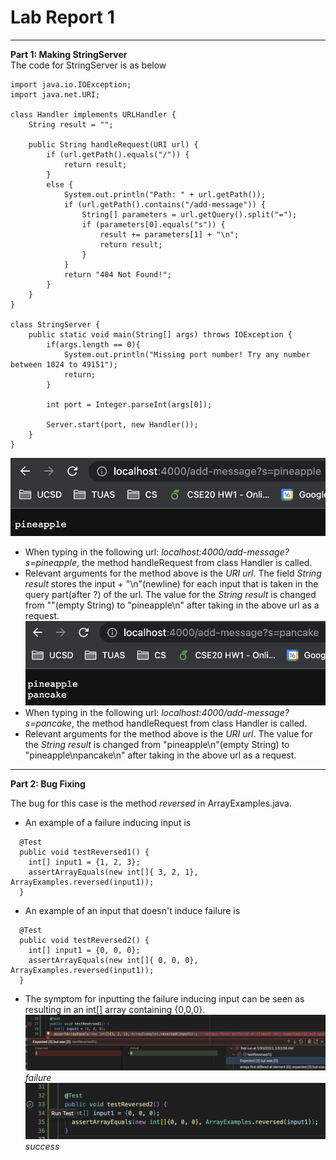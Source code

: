 # Lab Report 1
---

**Part 1: Making StringServer**  
The code for StringServer is as below  
```
import java.io.IOException;
import java.net.URI;

class Handler implements URLHandler {
    String result = "";

    public String handleRequest(URI url) {
        if (url.getPath().equals("/")) {
            return result;
        }
        else {
            System.out.println("Path: " + url.getPath());
            if (url.getPath().contains("/add-message")) {
                String[] parameters = url.getQuery().split("=");
                if (parameters[0].equals("s")) {
                    result += parameters[1] + "\n";
                    return result;
                }
            }
            return "404 Not Found!";
        }
    }
}

class StringServer {
    public static void main(String[] args) throws IOException {
        if(args.length == 0){
            System.out.println("Missing port number! Try any number between 1024 to 49151");
            return;
        }

        int port = Integer.parseInt(args[0]);

        Server.start(port, new Handler());
    }
}
```  
![Image](2-1.png)  
* When typing in the following url: *localhost:4000/add-message?s=pineapple*, the method handleRequest from class Handler is called.
* Relevant arguments for the method above is the *URI url*. The field *String result* stores the input + "\n"(newline) for each input that is taken in the query part(after ?) of the url. The value for the *String result* is changed from ""(empty String) to "pineapple\n" after taking in the above url as a request.   
![Image](2-2.png)  
* When typing in the following url: *localhost:4000/add-message?s=pancake*, the method handleRequest from class Handler is called.
* Relevant arguments for the method above is the *URI url*. The value for the *String result* is changed from "pineapple\n"(empty String) to "pineapple\npancake\n" after taking in the above url as a request.   

---

**Part 2: Bug Fixing**

The bug for this case is the method *reversed* in ArrayExamples.java. 
* An example of a failure inducing input is
```
  @Test
  public void testReversed1() {
    int[] input1 = {1, 2, 3};
    assertArrayEquals(new int[]{ 3, 2, 1}, ArrayExamples.reversed(input1));
  }
```
* An example of an input that doesn't induce failure is
```
  @Test
  public void testReversed2() {
    int[] input1 = {0, 0, 0};
    assertArrayEquals(new int[]{ 0, 0, 0}, ArrayExamples.reversed(input1));
  }
```
* The symptom for inputting the failure inducing input can be seen as resulting in an int[] array containing {0,0,0}.
![Image](2-3.png)  
*failure*  
![Image](2-4.png)   
*success*  
